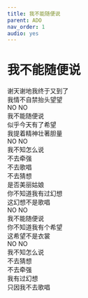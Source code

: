 ```yaml
---
title: 我不能随便说
parent: ADO
nav_order: 1
audio: yes
---
```


# 我不能随便说

谢天谢地我终于又到了  
我情不自禁抬头望望  
NO NO  
我不能随便说  
似乎今天有了希望  
我提着精神壮著胆量  
NO NO  
我不知怎么说  
不去牵强  
不去歌唱  
不去猜想  
是否美丽姑娘  
你不知道我有过幻想  
这幻想不是歌唱  
NO NO  
我不能随便说  
你不知道我有个希望  
这希望不是衣裳  
NO NO  
我不知怎么说  
不去猜想  
不去牵强  
我有过幻想  
只因我不去歌唱